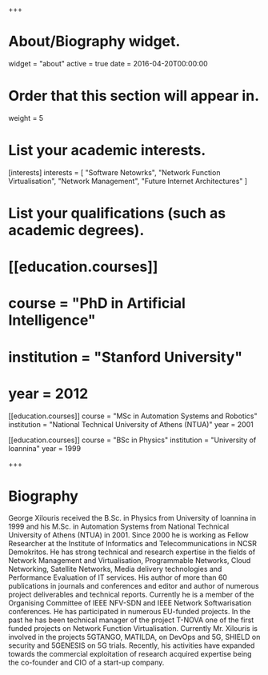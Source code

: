 +++
# About/Biography widget.
widget = "about"
active = true
date = 2016-04-20T00:00:00

# Order that this section will appear in.
weight = 5

# List your academic interests.
[interests]
  interests = [
    "Software Netowrks",
    "Network Function Virtualisation",
    "Network Management",
    "Future Internet Architectures"
  ]

# List your qualifications (such as academic degrees).
# [[education.courses]]
#  course = "PhD in Artificial Intelligence"
#  institution = "Stanford University"
#  year = 2012

[[education.courses]]
  course = "MSc in Automation Systems and Robotics"
  institution = "National Technical University of Athens (NTUA)"
  year = 2001

[[education.courses]]
  course = "BSc in Physics"
  institution = "University of Ioannina"
  year = 1999
 
+++

# Biography

George Xilouris received the B.Sc. in Physics from University of Ioannina in 1999 and his M.Sc. in Automation Systems from National Technical University of Athens (NTUA) in 2001. Since 2000 he is working as Fellow Researcher at the Institute of Informatics and Telecommunications in NCSR Demokritos. He has strong technical and research expertise in the fields of Network Management and Virtualisation, Programmable Networks, Cloud Networking, Satellite Networks, Media delivery technologies and Performance Evaluation of IT services. His author of more than 60 publications in journals and conferences and editor and author of numerous project deliverables and technical reports. Currently he is a member of the Organising Committee of IEEE NFV-SDN and IEEE Network Softwarisation conferences. He has participated in numerous EU-funded projects. In the past he has been technical manager of the project T-NOVA one of the first funded projects on Network Function Virtualisation. Currently Mr. Xilouris is involved in the projects 5GTANGO, MATILDA, on DevOps and 5G, SHIELD on security and 5GENESIS on 5G trials. Recently, his activities have expanded towards the commercial exploitation of research acquired expertise being the co-founder and CIO of a start-up company.
